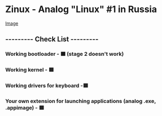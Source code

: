 # Zinux - Analog "Linux" #1 in Russia
[Image](https://github.com/Norton42qq/Zinux/blob/main/assets/%D1%83%D0%BA%D0%B5%D1%8B%D0%BD%D1%80.png)
## --------- Check List ---------
### Working bootloader - 🟧 (stage 2 doesn't work)
### Working kernel - 🟥
### Working drivers for keyboard -🟥
### Your own extension for launching applications (analog .exe, .appimage) - 🟥

